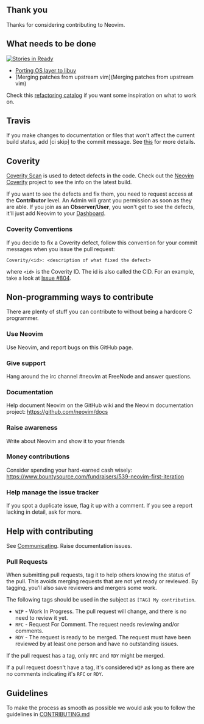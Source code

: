 ## Thank you

Thanks for considering contributing to Neovim.

## What needs to be done

[![Stories in Ready](https://badge.waffle.io/neovim/neovim.png?label=ready)](https://waffle.io/neovim/neovim)

- [Porting OS layer to libuv](Porting-OS-layer-to-libuv)
- [Merging patches from upstream vim](Merging patches from upstream vim)

Check this [refactoring catalog](https://github.com/neovim/neovim/wiki/C-Refactorings-and-Code-Smells-Catalog) if you want some inspiration on what to work on.

## Travis

If you make changes to documentation or files that won't affect the current build status, add [ci skip] to the  commit message. See [this](http://docs.travis-ci.com/user/how-to-skip-a-build/) for more details.

## Coverity

[Coverity Scan](https://scan.coverity.com/) is used to detect defects in the
code. Check out the [Neovim Coverity](https://scan.coverity.com/projects/2227)
project to see the info on the latest build.

If you want to see the defects and fix them, you need to request access at the
**Contributor** level. An Admin will grant you permission as soon as they are
able. If you join as an **Observer/User**, you won't get to see the defects,
it'll just add Neovim to your [Dashboard](https://scan.coverity.com/dashboard).

### Coverity Conventions

If you decide to fix a Coverity defect, follow this convention for your commit messages when you issue the pull request:
```
Coverity/<id>: <description of what fixed the defect>
```

where `<id>` is the Coverity ID. The id is also called the CID. For an example, take a look at [Issue #804](https://github.com/neovim/neovim/pull/804).

## Non-programming ways to contribute

There are plenty of stuff you can contribute to without being a hardcore C programmer.

### Use Neovim
Use Neovim, and report bugs on this GitHub page.

### Give support
Hang around the irc channel #neovim at FreeNode and answer questions.

### Documentation
Help document Neovim on the GitHub wiki and the Neovim documentation project: https://github.com/neovim/docs

### Raise awareness
Write about Neovim and show it to your friends

### Money contributions
Consider spending your hard-earned cash wisely: https://www.bountysource.com/fundraisers/539-neovim-first-iteration

### Help manage the issue tracker
If you spot a duplicate issue, flag it up with a comment. If you see a report lacking in detail, ask for more.

## Help with contributing

See [Communicating](Communicating). Raise documentation issues.

### Pull Requests

When submitting pull requests, tag it to help others knowing the status of the pull.
This avoids merging requests that are not yet ready or reviewed.
By tagging, you'll also save reviewers and mergers some work.

The following tags should be used in the subject as `[TAG] My contribution`.

* `WIP` - Work In Progress. The pull request will change, and there is no need to review it yet.
* `RFC` - Request For Comment. The request needs reviewing and/or comments.
* `RDY` - The request is ready to be merged. The request must have been reviewed by at least one person and have no outstanding issues.


If the pull request has a tag, only `RFC` and `RDY` might be merged.

If a pull request doesn't have a tag, it's considered `WIP` as long as there are no comments indicating it's `RFC` or `RDY`.

## Guidelines

To make the process as smooth as possible we would ask you to follow the guidelines in 
 [CONTRIBUTING.md](https://github.com/neovim/neovim/blob/master/CONTRIBUTING.md)